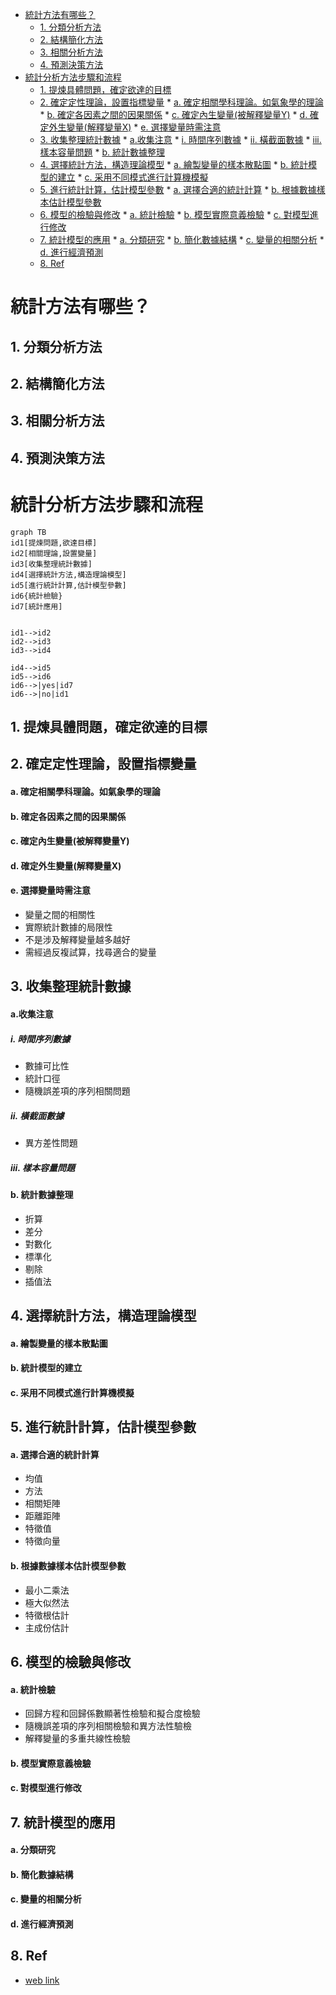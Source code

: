
<!-- @import "[TOC]" {cmd="toc" depthFrom=1 depthTo=6 orderedList=false} -->

<!-- code_chunk_output -->

* [統計方法有哪些？](#統計方法有哪些)
	* [1. 分類分析方法](#1-分類分析方法)
	* [2. 結構簡化方法](#2-結構簡化方法)
	* [3. 相關分析方法](#3-相關分析方法)
	* [4. 預測決策方法](#4-預測決策方法)
* [統計分析方法步驟和流程](#統計分析方法步驟和流程)
	* [1. 提煉具體問題，確定欲達的目標](#1-提煉具體問題確定欲達的目標)
	* [2. 確定定性理論，設置指標變量](#2-確定定性理論設置指標變量)
			* [a. 確定相關學科理論。如氣象學的理論](#a-確定相關學科理論-如氣象學的理論)
			* [b. 確定各因素之間的因果關係](#b-確定各因素之間的因果關係)
			* [c. 確定內生變量(被解釋變量Y)](#c-確定內生變量被解釋變量y)
			* [d. 確定外生變量(解釋變量X)](#d-確定外生變量解釋變量x)
			* [e. 選擇變量時需注意](#e-選擇變量時需注意)
	* [3. 收集整理統計數據](#3-收集整理統計數據)
			* [a.收集注意](#a收集注意)
				* [i. 時間序列數據](#i-時間序列數據)
				* [ii. 橫截面數據](#ii-橫截面數據)
				* [iii. 樣本容量問題](#iii-樣本容量問題)
			* [b. 統計數據整理](#b-統計數據整理)
	* [4. 選擇統計方法，構造理論模型](#4-選擇統計方法構造理論模型)
			* [a. 繪製變量的樣本散點圖](#a-繪製變量的樣本散點圖)
			* [b. 統計模型的建立](#b-統計模型的建立)
			* [c. 采用不同模式進行計算機模擬](#c-采用不同模式進行計算機模擬)
	* [5. 進行統計計算，估計模型參數](#5-進行統計計算估計模型參數)
			* [a. 選擇合適的統計計算](#a-選擇合適的統計計算)
			* [b. 根據數據樣本估計模型參數](#b-根據數據樣本估計模型參數)
	* [6. 模型的檢驗與修改](#6-模型的檢驗與修改)
			* [a. 統計檢驗](#a-統計檢驗)
			* [b. 模型實際意義檢驗](#b-模型實際意義檢驗)
			* [c. 對模型進行修改](#c-對模型進行修改)
	* [7. 統計模型的應用](#7-統計模型的應用)
			* [a. 分類研究](#a-分類研究)
			* [b. 簡化數據結構](#b-簡化數據結構)
			* [c. 變量的相關分析](#c-變量的相關分析)
			* [d. 進行經濟預測](#d-進行經濟預測)
	* [8. Ref](#8-ref)

<!-- /code_chunk_output -->


# 統計方法有哪些？
## 1. 分類分析方法

## 2. 結構簡化方法

## 3. 相關分析方法

## 4. 預測決策方法

# 統計分析方法步驟和流程

```mermaid
graph TB
id1[提煉問題,欲達目標]
id2[相關理論,設置變量]
id3[收集整理統計數據]
id4[選擇統計方法,構造理論模型]
id5[進行統計計算,估計模型參數]
id6{統計檢驗}
id7[統計應用]


id1-->id2
id2-->id3
id3-->id4

id4-->id5
id5-->id6
id6-->|yes|id7
id6-->|no|id1

```

## 1. 提煉具體問題，確定欲達的目標
## 2. 確定定性理論，設置指標變量
#### a. 確定相關學科理論。如氣象學的理論
#### b. 確定各因素之間的因果關係
#### c. 確定內生變量(被解釋變量Y)
#### d. 確定外生變量(解釋變量X)
#### e. 選擇變量時需注意
- 變量之間的相關性
- 實際統計數據的局限性
- 不是涉及解釋變量越多越好
- 需經過反複試算，找尋適合的變量

## 3. 收集整理統計數據
#### a.收集注意
##### i. 時間序列數據
- 數據可比性
- 統計口徑
- 隨機誤差項的序列相關問題

##### ii. 橫截面數據
- 異方差性問題

##### iii. 樣本容量問題

#### b. 統計數據整理
- 折算
- 差分
- 對數化
- 標準化
- 剔除
- 插值法

## 4. 選擇統計方法，構造理論模型
#### a. 繪製變量的樣本散點圖
#### b. 統計模型的建立
#### c. 采用不同模式進行計算機模擬

## 5. 進行統計計算，估計模型參數
#### a. 選擇合適的統計計算
- 均值
- 方法
- 相關矩陣
- 距離距陣
- 特徵值
- 特徵向量
#### b. 根據數據樣本估計模型參數
- 最小二乘法
- 極大似然法
- 特徵根估計
- 主成份估計

## 6. 模型的檢驗與修改

#### a. 統計檢驗
- 回歸方程和回歸係數顯著性檢驗和擬合度檢驗
- 隨機誤差項的序列相關檢驗和異方法性驗檢
- 解釋變量的多重共線性檢驗

#### b. 模型實際意義檢驗
#### c. 對模型進行修改

## 7. 統計模型的應用

#### a. 分類研究
#### b. 簡化數據結構
#### c. 變量的相關分析
#### d. 進行經濟預測


## 8. Ref
- [web link](https://wenku.baidu.com/view/908c908f998fcc22bdd10d16.html)





